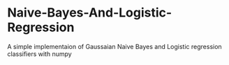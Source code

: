 # Naive-Bayes-And-Logistic-Regression
A simple implementaion of Gaussaian Naive Bayes and Logistic regression classifiers with numpy

